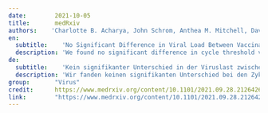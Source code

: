 ```yaml
---
date:        2021-10-05
title:       medRxiv
authors:    'Charlotte B. Acharya, John Schrom, Anthea M. Mitchell, David A. Coil, Carina Marquez, Susana Rojas, Chung Yu Wang, Jamin Liu, Genay Pilarowski, Leslie Solis, Elizabeth Georgian, Maya Petersen, Joseph DeRisi, Richard Michelmore, Diane Havlir'
en:
  subtitle:    'No Significant Difference in Viral Load Between Vaccinated and Unvaccinated, Asymptomatic and Symptomatic Groups When Infected with SARS-CoV-2 Delta Variant'
  description: 'We found no significant difference in cycle threshold values between vaccinated and unvaccinated, asymptomatic and symptomatic groups infected with SARS-CoV-2 Delta. Given the substantial proportion of asymptomatic vaccine breakthrough cases with high viral levels, interventions, including masking and testing, should be considered for all in settings with elevated COVID-19 transmission.'
de: 
  subtitle:    'Kein signifikanter Unterschied in der Viruslast zwischen geimpften und ungeimpften, asymptomatischen und symptomatischen Gruppen bei Infektion mit der SARS-CoV-2 Delta-Variante'
  description: 'Wir fanden keinen signifikanten Unterschied bei den Zyklusschwellenwerten zwischen geimpften und ungeimpften, asymptomatischen und symptomatischen Gruppen, die mit SARS-CoV-2 Delta infiziert waren. Angesichts des beträchtlichen Anteils asymptomatischer Impfstoff-Durchbruchsfälle mit hohen Viruskonzentrationen sollten Maßnahmen, einschließlich Maskierung und Tests, für alle in Umgebungen mit erhöhter COVID-19-Übertragung in Betracht gezogen werden.'
group:       "Virus"
credit:      https://www.medrxiv.org/content/10.1101/2021.09.28.21264262v2.full
link:        "https://www.medrxiv.org/content/10.1101/2021.09.28.21264262v2.full.pdf"
---
```

<object data="{{ page.link }}" style='height:calc(100vh - 400px); width: 100%' type='application/pdf'></object>
